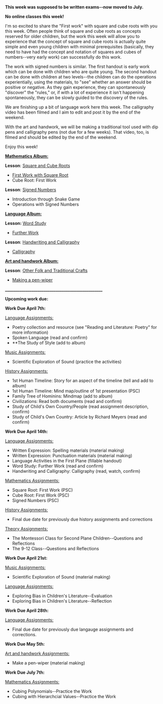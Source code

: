 
**This week was supposed to be written exams--now moved to July.** 

**No online classes this week!**

I'm so excited to share the "First work" with square and cube roots with you this week. Often people think of square and cube roots as concepts reserved for older children, but the work this week will allow you to experience that the concept of square and cube roots is actually quite simple and even young children with minimal prerequisites (basically, they need to have had the concept and notation of squares and cubes of numbers--very early work) can successfully do this work. 

The work with signed numbers is similar. The first handout is early work which can be done with children who are quite young. The second handout can be done with children at two levels--the children can do the operations experientially, using the materials, to "see" whether an answer should be positive or negative. As they gain experience, they can spontaneously "discover" the "rules," or, if with a lot of experience it isn't happening spontaneously, they can be slowly guided to the discovery of the rules. 

We are finishing up a bit of language work here this week. The calligraphy video has been filmed and I aim to edit and post it by the end of the weekend. 

With the art and handwork, we will be making a traditional tool used with dip pens and calligraphy pens (not due for a few weeks). That video, too, is filmed and should be edited by the end of the weekend. 

Enjoy this week!

[**Mathematics Album:**](https://montessorinorthwest.populiweb.com/router/courseofferings/10738324/lessons/index)

**Lesson**: [Square and Cube Roots](https://montessorinorthwest.populiweb.com/router/courseofferings/10738324/lessons/12680258/show)

- [First Work with Square Root](https://montessorinorthwest.populiweb.com/router/courseofferings/10738324/lessons/12680258/show)
- Cube Root: First Work

**Lesson**: [Signed Numbers](https://montessorinorthwest.populiweb.com/router/courseofferings/10738324/lessons/12680260/show)

- Introduction through Snake Game
- Operations with Signed Numbers

[**Language Album:**](https://montessorinorthwest.populiweb.com/router/courseofferings/10738323/lessons/index)

**Lesson:** [Word Study](https://montessorinorthwest.populiweb.com/router/courseofferings/10738323/lessons/12679986/show)

- [Further Work](https://montessorinorthwest.populiweb.com/router/courseofferings/10738323/lessons/12679986/pages/13277863/show)

**Lesson**: [Handwriting and Calligraphy](https://montessorinorthwest.populiweb.com/router/courseofferings/10738323/lessons/12679997/show)

- [Calligraphy](https://montessorinorthwest.populiweb.com/router/courseofferings/10738323/lessons/12679997/pages/13277910/show) 

[**Art and handwork Album:**](https://montessorinorthwest.populiweb.com/router/courseofferings/10738318/lessons/index)

**Lesson**: [Other Folk and Traditional Crafts](https://montessorinorthwest.populiweb.com/router/courseofferings/10738318/lessons/12679953/show)

- [Making a pen-wiper](https://montessorinorthwest.populiweb.com/router/courseofferings/10738318/lessons/12679953/pages/13277755/show)  

**________________________________________________**

**Upcoming work due:**

**Work Due April 7th:**

[Language Assignments:](https://montessorinorthwest.populiweb.com/router/courseofferings/10738323/assignments/index)

- Poetry collection and resource (see "Reading and Literature: Poetry" for more information)
- Spoken Language (read and confirm)
- **The Study of Style (add to album)

[Music Assignments:](https://montessorinorthwest.populiweb.com/router/courseofferings/10738325/assignments/index)

- Scientific Exploration of Sound (practice the activities)

[History Assignments:](https://montessorinorthwest.populiweb.com/router/courseofferings/10738322/assignments/index)

- 1st Human Timeline: Story for an aspect of the timeline (tell and add to album)
- 1st Human Timeline: Mind map/outline of 1st presentation (PSC)
- Family Tree of Hominins: Mindmap (add to album)
- Civilizations: Read both documents (read and confirm)
- Study of Child's Own Country/People (read assignment description, confirm)
- Study of Child's Own Country: Article by Richard Meyers (read and confirm)

**Work Due April 14th:**

[Language Assignments:](https://montessorinorthwest.populiweb.com/router/courseofferings/10738323/assignments/index)

- Written Expression: Spelling materials (material making)
- Written Expression: Punctuation materials (material making)
- Language Activities in the First Plane (fillable handout)
- Word Study: Further Work (read and confirm)
- Handwriting and Calligraphy: Calligraphy (read, watch, confirm)

[Mathematics Assignments:](https://montessorinorthwest.populiweb.com/router/courseofferings/10738324/assignments/index)

- Square Root: First Work (PSC)
- Cube Root: First Work (PSC)
- Signed Numbers (PSC)

[History Assignments:](https://montessorinorthwest.populiweb.com/router/courseofferings/10738322/assignments/index)

- Final due date for previously due history assignments and corrections

[Theory Assignments:](https://montessorinorthwest.populiweb.com/router/courseofferings/10738327/assignments/index)

- The Montessori Class for Second Plane Children--Questions and Reflections
- The 9-12 Class--Questions and Reflections

**Work Due April 21st:**

[Music Assignments:](https://montessorinorthwest.populiweb.com/router/courseofferings/10738325/assignments/index)

- Scientific Exploration of Sound (material making)

[Language Assignments:](https://montessorinorthwest.populiweb.com/router/courseofferings/10738323/assignments/index)

- Exploring Bias in Children's Literature--Evaluation
- Exploring Bias in Children's Literature--Reflection

**Work Due April 28th:**

[Language Assignments:](https://montessorinorthwest.populiweb.com/router/courseofferings/10738323/assignments/index)

- Final due date for previously due langauge assignments and corrections. 

**Work Due May 5th:**

[Art and handwork Assignments:](https://montessorinorthwest.populiweb.com/router/courseofferings/10738318/assignments/index)

- Make a pen-wiper (material making)

**Work Due July 7th:**

[Mathematics Assignments:](https://montessorinorthwest.populiweb.com/router/courseofferings/10738324/assignments/index)

- Cubing Polynomials--Practice the Work
- Cubing with Hierarchcial Values--Practice the Work